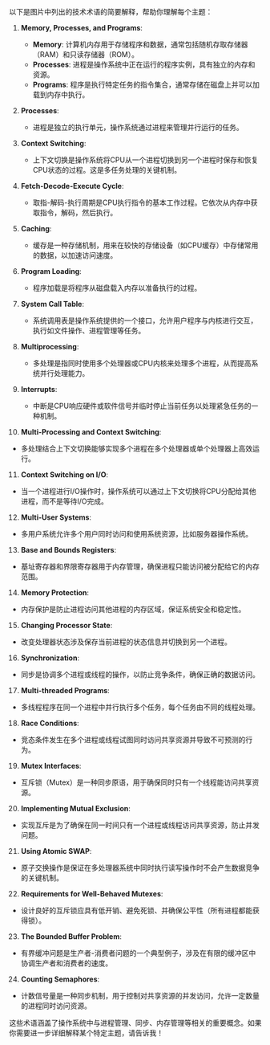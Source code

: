 以下是图片中列出的技术术语的简要解释，帮助你理解每个主题：

1. **Memory, Processes, and Programs**:  
   - **Memory**: 计算机内存用于存储程序和数据，通常包括随机存取存储器（RAM）和只读存储器（ROM）。
   - **Processes**: 进程是操作系统中正在运行的程序实例，具有独立的内存和资源。
   - **Programs**: 程序是执行特定任务的指令集合，通常存储在磁盘上并可以加载到内存中执行。

2. **Processes**:  
   - 进程是独立的执行单元，操作系统通过进程来管理并行运行的任务。

3. **Context Switching**:  
   - 上下文切换是操作系统将CPU从一个进程切换到另一个进程时保存和恢复CPU状态的过程。这是多任务处理的关键机制。

4. **Fetch-Decode-Execute Cycle**:  
   - 取指-解码-执行周期是CPU执行指令的基本工作过程。它依次从内存中获取指令，解码，然后执行。

5. **Caching**:  
   - 缓存是一种存储机制，用来在较快的存储设备（如CPU缓存）中存储常用的数据，以加速访问速度。

6. **Program Loading**:  
   - 程序加载是将程序从磁盘载入内存以准备执行的过程。

7. **System Call Table**:  
   - 系统调用表是操作系统提供的一个接口，允许用户程序与内核进行交互，执行如文件操作、进程管理等任务。

8. **Multiprocessing**:  
   - 多处理是指同时使用多个处理器或CPU内核来处理多个进程，从而提高系统并行处理能力。

9. **Interrupts**:  
   - 中断是CPU响应硬件或软件信号并临时停止当前任务以处理紧急任务的一种机制。

10. **Multi-Processing and Context Switching**:  
   - 多处理结合上下文切换能够实现多个进程在多个处理器或单个处理器上高效运行。

11. **Context Switching on I/O**:  
   - 当一个进程进行I/O操作时，操作系统可以通过上下文切换将CPU分配给其他进程，而不是等待I/O完成。

12. **Multi-User Systems**:  
   - 多用户系统允许多个用户同时访问和使用系统资源，比如服务器操作系统。

13. **Base and Bounds Registers**:  
   - 基址寄存器和界限寄存器用于内存管理，确保进程只能访问被分配给它的内存范围。

14. **Memory Protection**:  
   - 内存保护是防止进程访问其他进程的内存区域，保证系统安全和稳定性。

15. **Changing Processor State**:  
   - 改变处理器状态涉及保存当前进程的状态信息并切换到另一个进程。

16. **Synchronization**:  
   - 同步是协调多个进程或线程的操作，以防止竞争条件，确保正确的数据访问。

17. **Multi-threaded Programs**:  
   - 多线程程序在同一个进程中并行执行多个任务，每个任务由不同的线程处理。

18. **Race Conditions**:  
   - 竞态条件发生在多个进程或线程试图同时访问共享资源并导致不可预测的行为。

19. **Mutex Interfaces**:  
   - 互斥锁（Mutex）是一种同步原语，用于确保同时只有一个线程能访问共享资源。

20. **Implementing Mutual Exclusion**:  
   - 实现互斥是为了确保在同一时间只有一个进程或线程访问共享资源，防止并发问题。

21. **Using Atomic SWAP**:  
   - 原子交换操作是保证在多处理器系统中同时执行读写操作时不会产生数据竞争的关键机制。

22. **Requirements for Well-Behaved Mutexes**:  
   - 设计良好的互斥锁应具有低开销、避免死锁、并确保公平性（所有进程都能获得锁）。

23. **The Bounded Buffer Problem**:  
   - 有界缓冲问题是生产者-消费者问题的一个典型例子，涉及在有限的缓冲区中协调生产者和消费者的速度。

24. **Counting Semaphores**:  
   - 计数信号量是一种同步机制，用于控制对共享资源的并发访问，允许一定数量的进程同时访问资源。

这些术语涵盖了操作系统中与进程管理、同步、内存管理等相关的重要概念。如果你需要进一步详细解释某个特定主题，请告诉我！